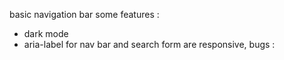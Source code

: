 basic navigation bar
some features :

- dark mode
- aria-label for nav bar and search form are responsive,
  bugs :
